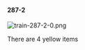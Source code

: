 #### 287-2
![train-287-2-0.png](https://github.com/lil-lab/nlvr/raw/master/nlvr/train/images/7/train-287-2-0.png "train-287-2-0.png")

There are 4 yellow items